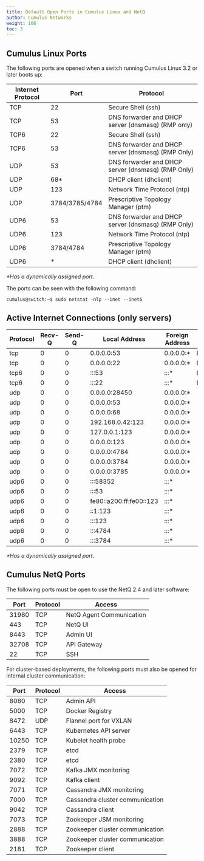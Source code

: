 ```yaml
---
title: Default Open Ports in Cumulus Linux and NetQ
author: Cumulus Networks
weight: 106
toc: 3
---
```


## Cumulus Linux Ports

The following ports are opened when a switch running Cumulus Linux 3.2 or later boots up:

| Internet Protocol | Port | Protocol |
| ----------------- | ---- | -------- |
| TCP  | 22             | Secure Shell (ssh)                                 |
| TCP  | 53             | DNS forwarder and DHCP server (dnsmasq) (RMP only) |
| TCP6 | 22             | Secure Shell (ssh)                                 |
| TCP6 | 53             | DNS forwarder and DHCP server (dnsmasq) (RMP Only) |
| UDP  | 53             | DNS forwarder and DHCP server (dnsmasq) (RMP Only) |
| UDP  | 68\*           | DHCP client (dhclient)                             |
| UDP  | 123            | Network Time Protocol (ntp)                        |
| UDP  | 3784/3785/4784 | Prescriptive Topology Manager (ptm)                |
| UDP6 | 53             | DNS forwarder and DHCP server (dnsmasq) (RMP Only) |
| UDP6 | 123            | Network Time Protocol (ntp)                        |
| UDP6 | 3784/4784      | Prescriptive Topology Manager (ptm)                |
| UDP6 | \*             | DHCP client (dhclient)                             |

*\*Has a dynamically assigned port.*

The ports can be seen with the following command:

    cumulus@switch:~$ sudo netstat -nlp --inet --inet6

## Active Internet Connections (only servers)

| Protocol | Recv-Q | Send-Q | Local Address           | Foreign Address | State  | PID/Program name |
| -------- | ------ | ------ | ----------------------- | --------------- | ------ | ---------------- |
| tcp      | 0      | 0      | 0.0.0.0:53              | 0.0.0.0:\*      | LISTEN | 444/dnsmasq      |
| tcp      | 0      | 0      | 0.0.0.0:22              | 0.0.0.0:\*      | LISTEN | 874/sshd         |
| tcp6     | 0      | 0      | :::53                   | :::\*           | LISTEN | 444/dnsmasq      |
| tcp6     | 0      | 0      | :::22                   | :::\*           | LISTEN | 874/sshd         |
| udp      | 0      | 0      | 0.0.0.0:28450           | 0.0.0.0:\*      |        | 839/dhclient     |
| udp      | 0      | 0      | 0.0.0.0:53              | 0.0.0.0:\*      |        | 444/dnsmasq      |
| udp      | 0      | 0      | 0.0.0.0:68              | 0.0.0.0:\*      |        | 839/dhclient     |
| udp      | 0      | 0      | 192.168.0.42:123        | 0.0.0.0:\*      |        | 907/ntpd         |
| udp      | 0      | 0      | 127.0.0.1:123           | 0.0.0.0:\*      |        | 907/ntpd         |
| udp      | 0      | 0      | 0.0.0.0:123             | 0.0.0.0:\*      |        | 907/ntpd         |
| udp      | 0      | 0      | 0.0.0.0:4784            | 0.0.0.0:\*      |        | 909/ptmd         |
| udp      | 0      | 0      | 0.0.0.0:3784            | 0.0.0.0:\*      |        | 909/ptmd         |
| udp      | 0      | 0      | 0.0.0.0:3785            | 0.0.0.0:\*      |        | 909/ptmd         |
| udp6     | 0      | 0      | :::58352                | :::\*           |        | 839/dhclient     |
| udp6     | 0      | 0      | :::53                   | :::\*           |        | 444/dnsmasq      |
| udp6     | 0      | 0      | fe80::a200:ff:fe00::123 | :::\*           |        | 907/ntpd         |
| udp6     | 0      | 0      | ::1:123                 | :::\*           |        | 907/ntpd         |
| udp6     | 0      | 0      | :::123                  | :::\*           |        | 907/ntpd         |
| udp6     | 0      | 0      | :::4784                 | :::\*           |        | 909/ptmd         |
| udp6     | 0      | 0      | :::3784                 | :::\*           |        | 909/ptmd         |

*\*Has a dynamically assigned port.*

## Cumulus NetQ Ports

The following ports must be open to use the NetQ 2.4 and later software:

| Port     | Protocol     | Access                   |
| -------- | ------------ | ------------------------ |
| 31980    | TCP          | NetQ Agent Communication |
| 443      | TCP          | NetQ UI                  |
| 8443     | TCP          | Admin UI                 |
| 32708    | TCP          | API Gateway              |
| 22       | TCP          | SSH                      |

For cluster-based deployments, the following ports must also be opened for internal cluster communication:

| Port     | Protocol     | Access                          |
| -------- | ------------ | ------------------------------- |
| 8080     | TCP          | Admin API                       |
| 5000     | TCP          | Docker Registry                 |
| 8472     | UDP          | Flannel port for VXLAN          |
| 6443     | TCP          | Kubernetes API server           |
| 10250    | TCP          | Kubelet health probe            |
| 2379     | TCP          | etcd                            |
| 2380     | TCP          | etcd                            |
| 7072     | TCP          | Kafka JMX monitoring            |
| 9092     | TCP          | Kafka client                    |
| 7071     | TCP          | Cassandra JMX monitoring        |
| 7000     | TCP          | Cassandra cluster communication |
| 9042     | TCP          | Cassandra client                |
| 7073     | TCP          | Zookeeper JSM monitoring        |
| 2888     | TCP          | Zookeeper cluster communication |
| 3888     | TCP          | Zookeeper cluster communication |
| 2181     | TCP          | Zookeeper client                |
